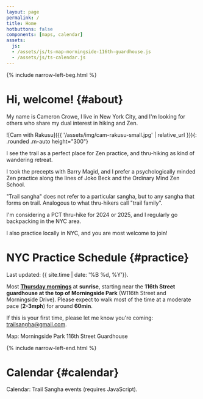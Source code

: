 ```yaml
---
layout: page
permalink: /
title: Home
hotbuttons: false
components: [maps, calendar]
assets:
  js:
  - /assets/js/ts-map-morningside-116th-guardhouse.js
  - /assets/js/ts-calendar.js
---
```


{% include narrow-left-beg.html %}

# Hi, welcome! {#about}

My name is Cameron Crowe, I live in New York City, and I'm looking for others who share my dual interest in hiking and Zen.

![Cam with Rakusu]({{ '/assets/img/cam-rakusu-small.jpg' | relative_url }}){: .rounded .m-auto height="300"}


I see the trail as a perfect place for Zen practice, and thru-hiking as kind of wandering retreat.

I took the precepts with Barry Magid, and I prefer a psychologically minded Zen practice along the lines of Joko Beck and the Ordinary Mind Zen School.

"Trail sangha" does not refer to a particular sangha, but to any sangha that forms on trail.  Analogous to what thru-hikers call "trail family".

I'm considering a PCT thru-hike for 2024 or 2025, and I regularly go backpacking in the NYC area.

I also practice locally in NYC, and you are most welcome to join!

# NYC Practice Schedule {#practice}

Last updated: {{ site.time | date: '%B %d, %Y'}}.

Most [__Thursday mornings__](#calendar) at __sunrise__, starting near the __116th Street guardhouse at the top of Morningside Park__ (W116th Street and Morningside Drive).  Please expect to walk most of the time at a moderate pace (__2-3mph__) for around __60min__.

If this is your first time, please let me know you're coming: [trailsangha@gmail.com](mailto:trailsangha@gmail.com).

<div id="ts-map-morningside-116th-guardhouse" class="container-fluid ts-map-basic" >Map: Morningside Park 116th Street Guardhouse</div>

{% include narrow-left-end.html %}

# Calendar {#calendar}

<div id="ts-calendar">Calendar: Trail Sangha events (requires JavaScript).</div>

